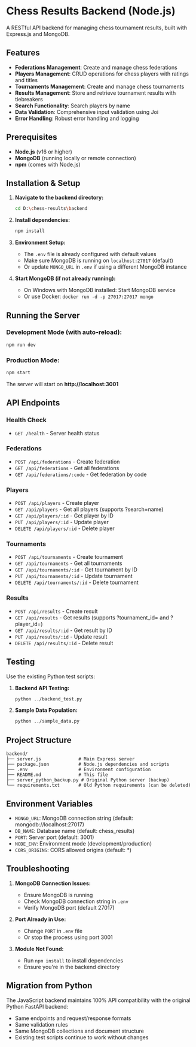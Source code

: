 # Chess Results Backend (Node.js)

A RESTful API backend for managing chess tournament results, built with Express.js and MongoDB.

## Features

- **Federations Management**: Create and manage chess federations
- **Players Management**: CRUD operations for chess players with ratings and titles
- **Tournaments Management**: Create and manage chess tournaments
- **Results Management**: Store and retrieve tournament results with tiebreakers
- **Search Functionality**: Search players by name
- **Data Validation**: Comprehensive input validation using Joi
- **Error Handling**: Robust error handling and logging

## Prerequisites

- **Node.js** (v16 or higher)
- **MongoDB** (running locally or remote connection)
- **npm** (comes with Node.js)

## Installation & Setup

1. **Navigate to the backend directory:**
   ```bash
   cd D:\chess-results\backend
   ```

2. **Install dependencies:**
   ```bash
   npm install
   ```

3. **Environment Setup:**
   - The `.env` file is already configured with default values
   - Make sure MongoDB is running on `localhost:27017` (default)
   - Or update `MONGO_URL` in `.env` if using a different MongoDB instance

4. **Start MongoDB (if not already running):**
   - On Windows with MongoDB installed: Start MongoDB service
   - Or use Docker: `docker run -d -p 27017:27017 mongo`

## Running the Server

### Development Mode (with auto-reload):
```bash
npm run dev
```

### Production Mode:
```bash
npm start
```

The server will start on **http://localhost:3001**

## API Endpoints

### Health Check
- `GET /health` - Server health status

### Federations
- `POST /api/federations` - Create federation
- `GET /api/federations` - Get all federations
- `GET /api/federations/:code` - Get federation by code

### Players
- `POST /api/players` - Create player
- `GET /api/players` - Get all players (supports ?search=name)
- `GET /api/players/:id` - Get player by ID
- `PUT /api/players/:id` - Update player
- `DELETE /api/players/:id` - Delete player

### Tournaments
- `POST /api/tournaments` - Create tournament
- `GET /api/tournaments` - Get all tournaments
- `GET /api/tournaments/:id` - Get tournament by ID
- `PUT /api/tournaments/:id` - Update tournament
- `DELETE /api/tournaments/:id` - Delete tournament

### Results
- `POST /api/results` - Create result
- `GET /api/results` - Get results (supports ?tournament_id= and ?player_id=)
- `GET /api/results/:id` - Get result by ID
- `PUT /api/results/:id` - Update result
- `DELETE /api/results/:id` - Delete result

## Testing

Use the existing Python test scripts:

1. **Backend API Testing:**
   ```bash
   python ../backend_test.py
   ```

2. **Sample Data Population:**
   ```bash
   python ../sample_data.py
   ```

## Project Structure

```
backend/
├── server.js              # Main Express server
├── package.json           # Node.js dependencies and scripts
├── .env                   # Environment configuration
├── README.md              # This file
├── server_python_backup.py # Original Python server (backup)
└── requirements.txt       # Old Python requirements (can be deleted)
```

## Environment Variables

- `MONGO_URL`: MongoDB connection string (default: mongodb://localhost:27017)
- `DB_NAME`: Database name (default: chess_results)
- `PORT`: Server port (default: 3001)
- `NODE_ENV`: Environment mode (development/production)
- `CORS_ORIGINS`: CORS allowed origins (default: *)

## Troubleshooting

1. **MongoDB Connection Issues:**
   - Ensure MongoDB is running
   - Check MongoDB connection string in `.env`
   - Verify MongoDB port (default 27017)

2. **Port Already in Use:**
   - Change `PORT` in `.env` file
   - Or stop the process using port 3001

3. **Module Not Found:**
   - Run `npm install` to install dependencies
   - Ensure you're in the backend directory

## Migration from Python

The JavaScript backend maintains 100% API compatibility with the original Python FastAPI backend:
- Same endpoints and request/response formats
- Same validation rules
- Same MongoDB collections and document structure
- Existing test scripts continue to work without changes
